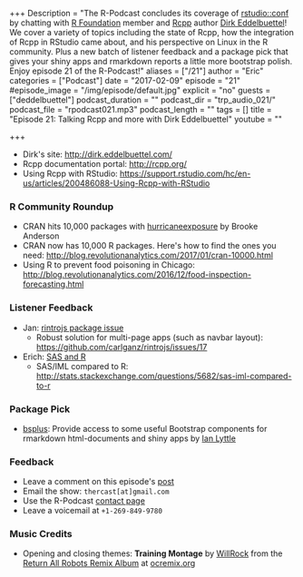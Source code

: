 +++
Description = "The R-Podcast concludes its coverage of [rstudio::conf](https://www.rstudio.com/conference/) by chatting with [R Foundation](https://www.r-project.org/foundation/board.html) member and [Rcpp](http://rcpp.org/) author [Dirk Eddelbuettel](http://dirk.eddelbuettel.com/)!  We cover a variety of topics including the state of Rcpp, how the integration of Rcpp in RStudio came about, and his perspective on Linux in the R community.  Plus a new batch of listener feedback and a package pick that gives your shiny apps and rmarkdown reports a little more bootstrap polish.  Enjoy episode 21 of the R-Podcast!"
aliases = ["/21"]
author = "Eric"
categories = ["Podcast"]
date = "2017-02-09"
episode = "21"
#episode_image = "/img/episode/default.jpg"
explicit = "no"
guests = ["deddelbuettel"]
podcast_duration = ""
podcast_dir = "trp_audio_021/"
podcast_file = "rpodcast021.mp3"
podcast_length = ""
tags = []
title = "Episode 21: Talking Rcpp and more with Dirk Eddelbuettel"
youtube = ""

+++

* Dirk's site: <http://dirk.eddelbuettel.com/>
* Rcpp documentation portal: <http://rcpp.org/>
* Using Rcpp with RStudio: <https://support.rstudio.com/hc/en-us/articles/200486088-Using-Rcpp-with-RStudio>

### R Community Roundup

* CRAN hits 10,000 packages with [hurricaneexposure](https://cran.r-project.org/web/packages/hurricaneexposure/) by Brooke Anderson
* CRAN now has 10,000 R packages.  Here's how to find the ones you need: <http://blog.revolutionanalytics.com/2017/01/cran-10000.html>
* Using R to prevent food poisoning in Chicago: <http://blog.revolutionanalytics.com/2016/12/food-inspection-forecasting.html>

### Listener Feedback

* Jan: [rintrojs package issue](http://pastebin.com/e0b8Ed8n)
    + Robust solution for multi-page apps (such as navbar layout): <https://github.com/carlganz/rintrojs/issues/17>
* Erich: [SAS and R](http://pastebin.com/WfCQp37z)
     + SAS/IML compared to R: <http://stats.stackexchange.com/questions/5682/sas-iml-compared-to-r>

### Package Pick

- [bsplus](http://ijlyttle.github.io/bsplus/index.html): Provide access to some useful Bootstrap components for rmarkdown html-documents and shiny apps by [Ian Lyttle](https://github.com/ijlyttle)

### Feedback

- Leave a comment on this episode's [post](link://slug/the-r-podcast-episode-21-talking-rcpp-and-more-with-dirk-eddelbuettel)
- Email the show: `thercast[at]gmail.com`
- Use the R-Podcast [contact page](link://slug/contact)
- Leave a voicemail at `+1-269-849-9780`

### Music Credits

- Opening and closing themes: __Training Montage__ by [WillRock](http://ocremix.org/artist/5043/willrock)  from the [Return All Robots Remix Album](http://ocremix.org/events/returnallrobots/) at [ocremix.org](http://ocremix.org/)